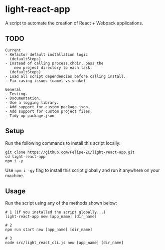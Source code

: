 # light-react-app

A script to automate the creation of React + Webpack applications.

## TODO

    Current
    - Refactor default installation logic
      (defaultSteps)
    - Instead of calling process.chdir, pass the
    	new project directory to each task.
      (defaultSteps)
    - Load all script dependencies before calling install.
    - Fix casing issues (camel vs snake)

    General
    - Testing.
    - Documentation.
    - Use a logging library.
    - Add support for custom package.json.
    - Add support for custom project files.
    - Tidy up package.json

## Setup

Run the following commands to install
this script locally:

```
git clone https://github.com/Felipe-ZC/light-react-app.git
cd light-react-app
npm i -y
```

Use `npm i -gy` flag to install this script globally and
run it anywhere on your machine.

## Usage

Run the script using any of the methods
shown below:

```
# 1 (if you installed the script globally...)
light-react-app new [app_name] [dir_name]

# 2
npm run start new [app_name] [dir_name]

# 3
node src/light_react_cli.js new [app_name] [dir_name]
```

